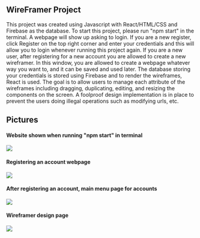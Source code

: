 <h2> WireFramer Project </h2>

<div style = "font-style: Verdana"> 
This project was created using Javascript with React/HTML/CSS and Firebase as the database. To start this project, please run "npm start" in the terminal. A webpage will show up asking to login. If you are a new register, click Register on the top right corner and enter your credentials and this will allow you to login whenever running this project again. If you are a new user, after registering for a new account you are allowed to create a new wireframer. In this window, you are allowed to create a webpage whatever way you want to, and it can be saved and used later. The database storing your credentials is stored using Firebase and to render the wireframes, React is used. The goal is to allow users to manage each attribute of the wireframes including dragging, duplicating, editing, and resizing the components on the screen. A foolproof design implementation is in place to prevent the users doing illegal operations such as modifying urls, etc.
  
</div>

<h2> Pictures </h2> 
<h4> Website shown when running "npm start" in terminal </h4>
<img src = "https://user-images.githubusercontent.com/56744953/95165413-ec30f200-0779-11eb-9dd4-f45ae73b5240.png"></img>

<h4> Registering an account webpage </h4>
<img src = "https://user-images.githubusercontent.com/56744953/95165549-35814180-077a-11eb-9e5e-40c1dbb5fa4e.png"></img>

<h4> After registering an account, main menu page for accounts </h4>
<img src = "https://user-images.githubusercontent.com/56744953/95165709-8abd5300-077a-11eb-828d-8930ffcbe245.png"></img>

<h4> Wireframer design page </h4>
<img src = "https://user-images.githubusercontent.com/56744953/95165777-b04a5c80-077a-11eb-83e6-ea0195b8f08c.png"></img>
